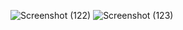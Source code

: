 ![Screenshot (122)](https://user-images.githubusercontent.com/97425818/194218440-dc94988b-2b0f-461f-8a72-52f05a398c73.png)
![Screenshot (123)](https://user-images.githubusercontent.com/97425818/194218453-1f58d762-6ebb-4586-a201-bba6a947eba6.png)
